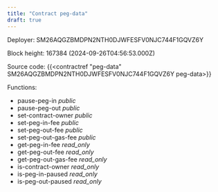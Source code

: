 ```yaml
---
title: "Contract peg-data"
draft: true
---
```

Deployer: SM26AQGZBMDPN2NTH0DJWFESFV0NJC744F1GQVZ6Y


 



Block height: 167384 (2024-09-26T04:56:53.000Z)

Source code: {{<contractref "peg-data" SM26AQGZBMDPN2NTH0DJWFESFV0NJC744F1GQVZ6Y peg-data>}}

Functions:

* pause-peg-in _public_
* pause-peg-out _public_
* set-contract-owner _public_
* set-peg-in-fee _public_
* set-peg-out-fee _public_
* set-peg-out-gas-fee _public_
* get-peg-in-fee _read_only_
* get-peg-out-fee _read_only_
* get-peg-out-gas-fee _read_only_
* is-contract-owner _read_only_
* is-peg-in-paused _read_only_
* is-peg-out-paused _read_only_
